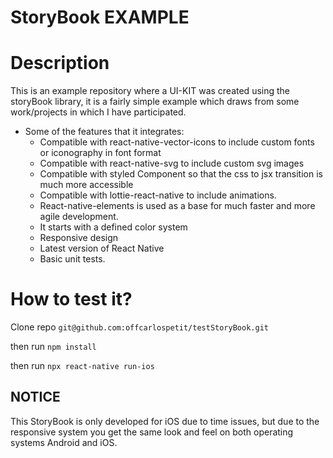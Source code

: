 # StoryBook EXAMPLE
# Description

This is an example repository where a UI-KIT was created using the storyBook library, it is a fairly simple example which draws from some work/projects in which I have participated.

* Some of the features that it integrates:
  * Compatible with react-native-vector-icons to include custom fonts or iconography in font format
  * Compatible with react-native-svg to include custom svg images
  * Compatible with styled Component so that the css to jsx transition is much more accessible
  * Compatible with lottie-react-native to include animations.
  * React-native-elements is used as a base for much faster and more agile development.
  * It starts with a defined color system
  * Responsive design
  * Latest version of React Native
  * Basic unit tests.
  
  
  
# How to test it?

 Clone repo `git@github.com:offcarlospetit/testStoryBook.git`
 
 then run `npm install`
 
 then run `npx react-native run-ios`
 
 
## NOTICE 
This StoryBook is only developed for iOS due to time issues, but due to the responsive system you get the same look and feel on both operating systems Android and iOS.
